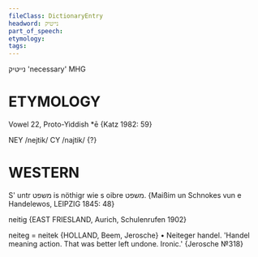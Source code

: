 ```yaml
---
fileClass: DictionaryEntry
headword: נייטיק
part_of_speech: 
etymology: 
tags: 
---
```

נייטיק
'necessary'
MHG

ETYMOLOGY
===========
Vowel 22, Proto-Yiddish *ē
{Katz 1982: 59}

NEY /nejtik/
CY /najtik/ {?}

WESTERN
========

S' untr משפט is nöthigr wie s oibre משפט. 
{Maißim un Schnokes vun e Handelewos, LEIPZIG 1845: 48}

neitig {EAST FRIESLAND, Aurich, Schulenrufen 1902}

neiteg = neitek {HOLLAND, Beem, Jerosche}
	•	Neiteger handel. 'Handel meaning action. That was better left undone. Ironic.' {Jerosche №318}